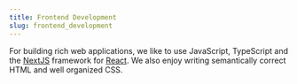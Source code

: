 ```yaml
---
title: Frontend Development
slug: frontend_development
---
```

For building rich web applications, we like to use JavaScript, TypeScript and the [NextJS]() framework for [React](). We also enjoy writing semantically correct HTML and well organized CSS.
